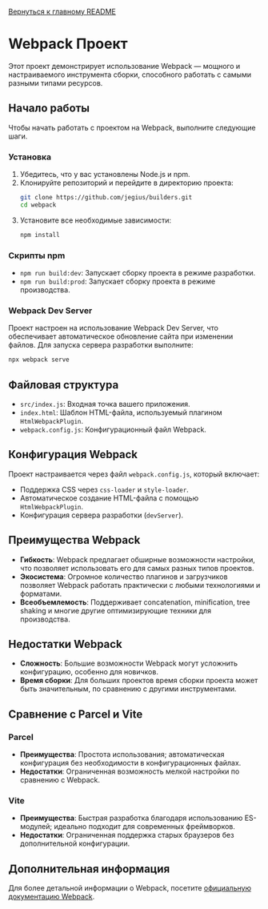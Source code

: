[Вернуться к главному README](../README.md)

# Webpack Проект

Этот проект демонстрирует использование Webpack — мощного и настраиваемого инструмента сборки, способного работать с самыми разными типами ресурсов.

## Начало работы

Чтобы начать работать с проектом на Webpack, выполните следующие шаги.

### Установка

1. Убедитесь, что у вас установлены Node.js и npm.
2. Клонируйте репозиторий и перейдите в директорию проекта:
   ```sh
   git clone https://github.com/jegius/builders.git
   cd webpack
   ```
3. Установите все необходимые зависимости:
   ```sh
   npm install
   ```

### Скрипты npm

- `npm run build:dev`: Запускает сборку проекта в режиме разработки.
- `npm run build:prod`: Запускает сборку проекта в режиме производства.

### Webpack Dev Server

Проект настроен на использование Webpack Dev Server, что обеспечивает автоматическое обновление сайта при изменении файлов.
Для запуска сервера разработки выполните:
```sh
npx webpack serve
```

## Файловая структура

- `src/index.js`: Входная точка вашего приложения.
- `index.html`: Шаблон HTML-файла, используемый плагином `HtmlWebpackPlugin`.
- `webpack.config.js`: Конфигурационный файл Webpack.

## Конфигурация Webpack

Проект настраивается через файл `webpack.config.js`, который включает:
- Поддержка CSS через `css-loader` и `style-loader`.
- Автоматическое создание HTML-файла с помощью `HtmlWebpackPlugin`.
- Конфигурация сервера разработки (`devServer`).

## Преимущества Webpack

- **Гибкость**: Webpack предлагает обширные возможности настройки, что позволяет использовать его для самых разных типов проектов.
- **Экосистема**: Огромное количество плагинов и загрузчиков позволяет Webpack работать практически с любыми технологиями и форматами.
- **Всеобъемлемость**: Поддерживает concatenation, minification, tree shaking и многие другие оптимизирующие техники для производства.

## Недостатки Webpack

- **Сложность**: Большие возможности Webpack могут усложнить конфигурацию, особенно для новичков.
- **Время сборки**: Для больших проектов время сборки проекта может быть значительным, по сравнению с другими инструментами.

## Сравнение с Parcel и Vite

### Parcel

- **Преимущества**: Простота использования; автоматическая конфигурация без необходимости в конфигурационных файлах.
- **Недостатки**: Ограниченная возможность мелкой настройки по сравнению с Webpack.

### Vite

- **Преимущества**: Быстрая разработка благодаря использованию ES-модулей; идеально подходит для современных фреймворков.
- **Недостатки**: Ограниченная поддержка старых браузеров без дополнительной конфигурации.

## Дополнительная информация

Для более детальной информации о Webpack, посетите [официальную документацию Webpack](https://webpack.js.org/).

